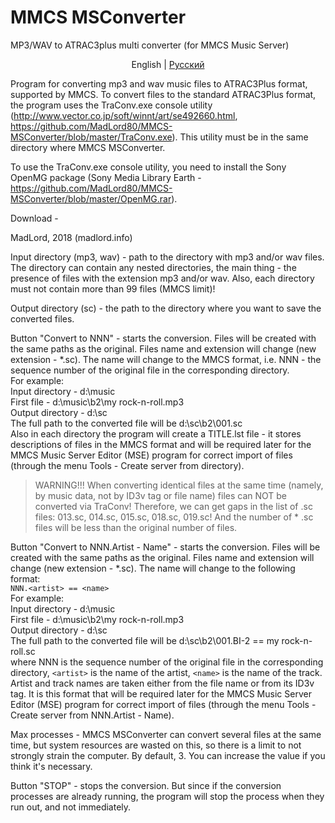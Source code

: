 # MMCS MSConverter
MP3/WAV to ATRAC3plus multi converter (for MMCS Music Server)
<p align="center">
  <span>English</span> |
  <a href="https://github.com/MadLord80/MMCS-MSConverter/blob/master/README.ru.md">Pусский</a>
</p>

Program for converting mp3 and wav music files to ATRAC3Plus format, supported by MMCS.
To convert files to the standard ATRAC3Plus format, the program uses the TraConv.exe console utility
(http://www.vector.co.jp/soft/winnt/art/se492660.html, https://github.com/MadLord80/MMCS-MSConverter/blob/master/TraConv.exe). This utility must be in the same directory where MMCS MSConverter. 

To use the TraConv.exe console utility, you need to install the Sony OpenMG package (Sony Media Library Earth - 
https://github.com/MadLord80/MMCS-MSConverter/blob/master/OpenMG.rar).

Download - 

MadLord, 2018 (madlord.info)

Input directory (mp3, wav) - path to the directory with mp3 and/or wav files. The directory can contain any nested directories, the main thing - the presence of files with the extension mp3 and/or wav. Also, each directory must not contain more than 99 files (MMCS limit)!

Output directory (sc) - the path to the directory where you want to save the converted files.

Button "Convert to NNN" - starts the conversion. Files will be created with the same paths as the original. Files name and extension will change (new extension - *.sc). The name will change to the MMCS format, i.e. NNN - the sequence number of the original file in the corresponding directory.  
For example:  
Input directory - d:\music  
First file - d:\music\b2\my rock-n-roll.mp3  
Output directory - d:\sc  
The full path to the converted file will be d:\sc\b2\001.sc  
Also in each directory the program will create a TITLE.lst file - it stores descriptions of files in the MMCS format and will be required later for the MMCS Music Server Editor (MSE) program for correct import of files (through the menu Tools - Create server from directory).

> WARNING!!! When converting identical files at the same time (namely, by music data, not by ID3v tag or file name) files can NOT be converted via TraConv! Therefore, we can get gaps in the list of .sc files: 013.sc, 014.sc, 015.sc, 018.sc, 019.sc! And the number of * .sc files will be less than the original number of files.

Button "Convert to NNN.Artist - Name" - starts the conversion. Files will be created with the same paths as the original. Files name and extension will change (new extension - *.sc). The name will change to the following format:  
`NNN.<artist> == <name>`  
For example:  
Input directory - d:\music  
First file - d:\music\b2\my rock-n-roll.mp3  
Output directory - d:\sc  
The full path to the converted file will be d:\sc\b2\001.BI-2 == my rock-n-roll.sc  
where NNN is the sequence number of the original file in the corresponding directory, `<artist>` is the name of the artist, `<name>` is the name of the track. Artist and track names are taken either from the file name or from its ID3v tag. It is this format that will be required later for the MMCS Music Server Editor (MSE) program for correct import of files (through the menu Tools - Create server from NNN.Artist - Name).

Max processes - MMCS MSConverter can convert several files at the same time, but system resources are wasted on this, so there is a limit to not strongly strain the computer. By default, 3.
You can increase the value if you think it's necessary.

Button "STOP" - stops the conversion. But since if the conversion processes are already running, the program will stop the process when they run out, and not immediately.
